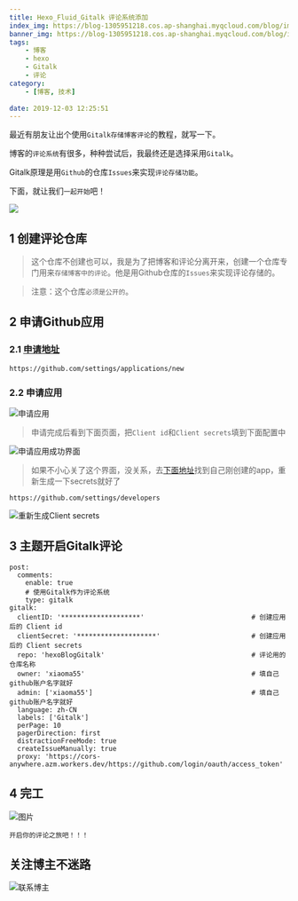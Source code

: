 ```yaml
---
title: Hexo_Fluid_Gitalk 评论系统添加
index_img: https://blog-1305951218.cos.ap-shanghai.myqcloud.com/blog/image/articleBg/1(49).jpg
banner_img: https://blog-1305951218.cos.ap-shanghai.myqcloud.com/blog/image/articleBg/1(49).jpg
tags:
    - 博客
    - hexo
    - Gitalk
    - 评论
category:
    - [博客, 技术]
 
date: 2019-12-03 12:25:51
---
```


最近有朋友让出个使用`Gitalk存储博客评论`的教程，就写一下。

博客的`评论系统`有很多，种种尝试后，我最终还是选择采用`Gitalk`。

Gitalk原理是用`Github`的仓库`Issues`来实现`评论存储功能`。

下面，就让我们`一起开始`吧！

<!-- more -->

![](https://blog-1305951218.cos.ap-shanghai.myqcloud.com/blog/image/icon/touBuYinDaoGuanZhu.gif)
## 1 创建评论仓库

> 这个仓库不创建也可以，我是为了把博客和评论分离开来，创建一个仓库专门用来`存储博客中的评论`。他是用Github仓库的`Issues`来实现评论存储的。

> 注意：这个仓库`必须是公开的`。

## 2 申请Github应用

### 2.1 [申请地址](https://github.com/settings/applications/new)

```
https://github.com/settings/applications/new
```
### 2.2 申请应用

![申请应用](https://blog-1305951218.cos.ap-shanghai.myqcloud.com/blog/image/articleContent/Hexo_Fluid_Gitalk/1.png)

> 申请完成后看到下面页面，把`Client id`和`Client secrets`填到下面配置中

![申请应用成功界面](https://blog-1305951218.cos.ap-shanghai.myqcloud.com/blog/image/articleContent/Hexo_Fluid_Gitalk/2.png)

> 如果不小心关了这个界面，没关系，去[下面地址](https://github.com/settings/developers)找到自己刚创建的app，重新生成一下secrets就好了

```
https://github.com/settings/developers
```

![重新生成Client secrets](https://blog-1305951218.cos.ap-shanghai.myqcloud.com/blog/image/articleContent/Hexo_Fluid_Gitalk/3.png)  

## 3 主题开启Gitalk评论

```
post:
  comments:
    enable: true
    # 使用Gitalk作为评论系统
    type: gitalk   
gitalk:
  clientID: '********************'                           # 创建应用后的 Client id
  clientSecret: '********************'                       # 创建应用后的 Client secrets
  repo: 'hexoBlogGitalk'                                     # 评论用的仓库名称
  owner: 'xiaoma55'                                          # 填自己github账户名字就好
  admin: ['xiaoma55']                                        # 填自己github账户名字就好
  language: zh-CN
  labels: ['Gitalk']
  perPage: 10
  pagerDirection: first
  distractionFreeMode: true
  createIssueManually: true
  proxy: 'https://cors-anywhere.azm.workers.dev/https://github.com/login/oauth/access_token'
```

## 4 完工

![图片](https://blog-1305951218.cos.ap-shanghai.myqcloud.com/blog/image/articleContent/Hexo_Fluid_Gitalk/4.png)

`开启你的评论之旅吧！！！`

## 关注博主不迷路
![联系博主](https://blog-1305951218.cos.ap-shanghai.myqcloud.com/blog/image/icon/wechatFindMeNew.png)